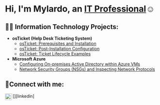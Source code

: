 <h1>Hi, I'm Mylardo, an <a href="https://linkedin.com/in/Josh">IT Professional</a>☺</h1>

<h2>👨‍💻 Information Technology Projects:</h2>

- <b>osTicket (Help Desk Ticketing System)</b>
  - [osTicket: Prerequisites and Installation](https://github.com/mylardochery/osticket-prereqs)
  - [osTicket: Post-Installation Configuration](https://github.com/mylardochery/post-install-config)
  - [osTicket: Ticket Lifecycle Examples](https://github.com/mylardochery/ticket-lifecycle)
- <b>Microsoft Azure</b>
  - [Configuring On-premises Active Directory within Azure VMs](https://github.com/mylardochery/configure-ad)
  - [Network Security Groups (NSGs) and Inspecting Network Protocols](https://github.com/mylardochery/azure-network-protocols)

<h2>🤳Connect with me:</h2>
[<img align="left" alt="Josh | LinkedIn" width="22px" src="https://cdn.jsdelivr.net/npm/simple-icons@v3/icons/linkedin.svg" />][linkedin]

[linkedin]: https://www.linkedin.com/in/mylardochery/
